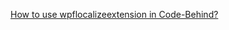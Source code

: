 [How to use wpflocalizeextension in Code-Behind?](https://stackoverflow.com/questions/28137882/how-to-use-wpflocalizeextension-in-code-behind)

